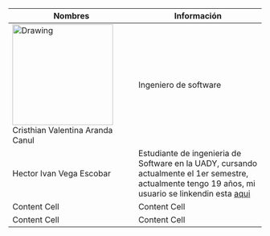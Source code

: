 | Nombres | Información |
| ------------- | ------------- |
| <img src="https://media.licdn.com/dms/image/D4E03AQEn4d6iK9a4pw/profile-displayphoto-shrink_800_800/0/1693016807501?e=1701302400&v=beta&t=eNizd3P09iYkhy7Shi3MjEuqeFEUEV8bv41r_3hPLyo" alt="Drawing" style="width: 200px;"/> Cristhian Valentina Aranda Canul  | Ingeniero de software  |
| Hector Ivan Vega Escobar  | Estudiante de ingenieria de Software en la UADY, cursando actualmente el 1er semestre, actualmente tengo 19 años, mi usuario se linkendin esta <a href="www.linkedin.com/in/ivan-vega-91a842270">aqui</a>    |
| Content Cell  | Content Cell  |
| Content Cell  | Content Cell  |
